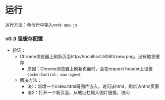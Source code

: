 # 运行
运行方法：命令行中输入`node app.js`

### v0.3 强缓存配置
- 验证：
  - Chrome浏览器上刷新页面http://localhost:8080/view.png，没有触发缓存
    - 原因：Chrome浏览器上刷新页面时，会在request header上设置`Cache-Control: max-age=0`
  - 解决方法：
    - 法1：新增一个index.html将图片嵌入，访问该html，刷新该html页面
    - 法2：打开一个新页面，从地址栏输入图片链接，访问